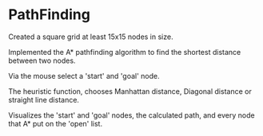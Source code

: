 # PathFinding

Created a square grid at least 15x15 nodes in size.

Implemented the A* pathfinding algorithm to find the shortest distance between two nodes.

Via the mouse select a 'start' and 'goal' node.

The heuristic function, chooses Manhattan distance, Diagonal distance or straight line distance.

Visualizes the 'start' and 'goal' nodes, the calculated path, and every node that A* put on the 'open' list.

